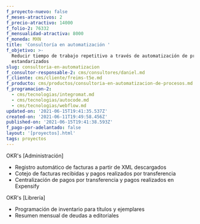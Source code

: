 ```yaml
---
f_proyecto-nuevo: false
f_meses-atractivos: 2
f_precio-atractivo: 14000
f_folio-2: 76332
f_mensualidad-atractiva: 8000
f_moneda: MXN
title: 'Consultoría en automatización '
f_objetivo: >-
  Reducir tiempo de trabajo repetitivo a través de automatización de procesos
  estandarizados
slug: consultoria-en-automatizacion
f_consultor-responsable-2: cms/consultores/daniel.md
f_cliente: cms/cliente/freims-t5e.md
f_producto: cms/productos/consultoria-en-automatizacion-de-procesos.md
f_programacion-2:
  - cms/tecnologias/integromat.md
  - cms/tecnologias/autocode.md
  - cms/tecnologias/webflow.md
updated-on: '2021-06-15T19:41:35.537Z'
created-on: '2021-06-11T19:49:58.456Z'
published-on: '2021-06-15T19:41:38.593Z'
f_pago-por-adelantado: false
layout: '[proyectos].html'
tags: proyectos
---
```


OKR's \[Administración\]

*   Registro automático de facturas a partir de XML descargados
*   Cotejo de facturas recibidas y pagos realizados por transferencia
*   Centralización de pagos por transferencia y pagos realizados en Expensify

OKR's \[Librería\]

*   Programación de inventario para títulos y ejemplares
*   Resumen mensual de deudas a editoriales

‍
